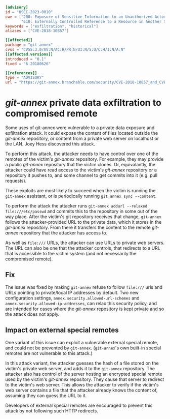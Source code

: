 ```toml
[advisory]
id = "HSEC-2023-0010"
cwe = ["200: Exposure of Sensitive Information to an Unauthorized Actor",
       "610: Externally Controlled Reference to a Resource in Another Sphere"]
keywords = ["exfiltration", "historical"]
aliases = ["CVE-2018-10857"]

[[affected]]
package = "git-annex"
cvss = "CVSS:3.0/AV:N/AC:H/PR:N/UI:N/S:U/C:H/I:N/A:N"
[[affected.versions]]
introduced = "0.1"
fixed = "6.20180626"

[[references]]
type = "ADVISORY"
url = "https://git-annex.branchable.com/security/CVE-2018-10857_and_CVE-2018-10859/"
```

# *git-annex* private data exfiltration to compromised remote

Some uses of git-annex were vulnerable to a private data exposure
and exfiltration attack. It could expose the content of files
located outside the *git-annex* repository, or content from a
private web server on localhost or the LAN.  Joey Hess discovered
this attack.

To perform this attack, the attacker needs to have control over one
of the remotes of the victim's *git-annex* repository. For example,
they may provide a public *git-annex* repository that the victim
clones. Or, equivalantly, the attacker could have read access to the
victim's *git-annex* repository or a repository it pushes to, and
some channel to get commits into it (e.g. pull requests).

These exploits are most likely to succeed when the victim is running
the `git-annex` assistant, or is periodically running `git annex
sync --content`.

To perform the attack the attacker runs `git-annex addurl --relaxed
file:///etc/passwd` and commits this to the repository in some out
of the way place.  After the victim's git repository receives that
change, `git-annex` follows the attacker-provided URL to the private
data, which it stores in the *git-annex* repository.  From there it
transfers the content to the remote *git-annex* repository that the
attacker has access to.

As well as `file:///` URLs, the attacker can use URLs to private web
servers.  The URL can also be one that the attacker controls, that
redirects to a URL that is accessible to the victim system (and not
necessarily the compromised remote).

## Fix

The issue was fixed by making `git-annex` refuse to follow
`file:///` urls and URLs pointing to private/local IP addresses by
default.  Two new configuration settings,
`annex.security.allowed-url-schemes` and
`annex.security.allowed-ip-addresses`, can relax this security
policy, and are intended for cases where the *git-annex* repository
is kept private and so the attack does not apply.

## Impact on external special remotes

One variant of this issue can exploit a vulnerable external special
remote, and could not be prevented by `git-annex`.  (`git-annex`'s
own built-in special remotes are not vulnerable to this attack.)

In this attack variant, the attacker guesses the hash of a file
stored on the victim's private web server, and adds it to the
`git-annex` repository.  The attacker also has control of the server
hosting an encrypted special remote used by the victim's *git-annex*
repository.  They cause that server to redirect to the victim's web
server.  This allows the attacker to verify if the victim's web
server contains a file that the attacker already knows the content
of, assuming they can guess the URL to it.

Developers of external special remotes are encouraged to prevent
this attack by not following such HTTP redirects.
